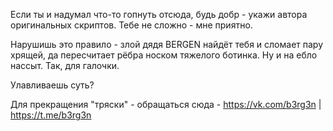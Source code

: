 Если ты и надумал что-то гопнуть отсюда, будь добр - укажи автора оригинальных скриптов.
Тебе не сложно - мне приятно.

Нарушишь это правило - злой дядя BERGEN найдёт тебя и сломает пару хрящей, да пересчитает рёбра носком тяжелого ботинка.
Ну и на ебло нассыт. Так, для галочки.

Улавливаешь суть?

Для прекращения "тряски" - обращаться сюда - https://vk.com/b3rg3n | https://t.me/b3rg3n

